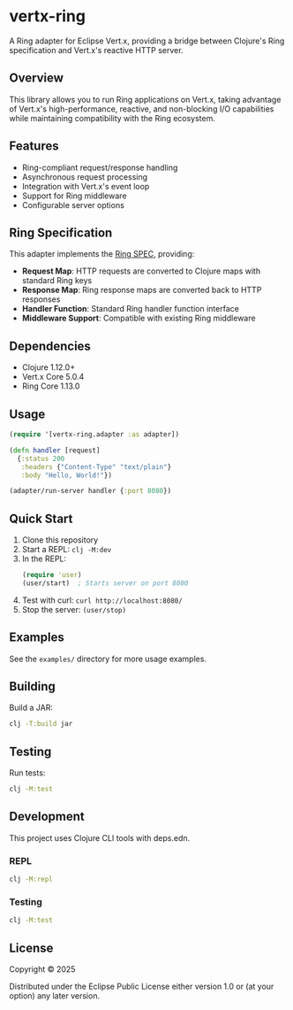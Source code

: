 # vertx-ring

A Ring adapter for Eclipse Vert.x, providing a bridge between Clojure's Ring specification and Vert.x's reactive HTTP server.

## Overview

This library allows you to run Ring applications on Vert.x, taking advantage of Vert.x's high-performance, reactive, and non-blocking I/O capabilities while maintaining compatibility with the Ring ecosystem.

## Features

- Ring-compliant request/response handling
- Asynchronous request processing
- Integration with Vert.x's event loop
- Support for Ring middleware
- Configurable server options

## Ring Specification

This adapter implements the [Ring SPEC](https://github.com/ring-clojure/ring/blob/master/SPEC.md), providing:

- **Request Map**: HTTP requests are converted to Clojure maps with standard Ring keys
- **Response Map**: Ring response maps are converted back to HTTP responses
- **Handler Function**: Standard Ring handler function interface
- **Middleware Support**: Compatible with existing Ring middleware

## Dependencies

- Clojure 1.12.0+
- Vert.x Core 5.0.4
- Ring Core 1.13.0

## Usage

```clojure
(require '[vertx-ring.adapter :as adapter])

(defn handler [request]
  {:status 200
   :headers {"Content-Type" "text/plain"}
   :body "Hello, World!"})

(adapter/run-server handler {:port 8080})
```

## Quick Start

1. Clone this repository
2. Start a REPL: `clj -M:dev`
3. In the REPL:
   ```clojure
   (require 'user)
   (user/start)  ; Starts server on port 8080
   ```
4. Test with curl: `curl http://localhost:8080/`
5. Stop the server: `(user/stop)`

## Examples

See the `examples/` directory for more usage examples.

## Building

Build a JAR:
```bash
clj -T:build jar
```

## Testing

Run tests:
```bash
clj -M:test
```

## Development

This project uses Clojure CLI tools with deps.edn.

### REPL

```bash
clj -M:repl
```

### Testing

```bash
clj -M:test
```

## License

Copyright © 2025

Distributed under the Eclipse Public License either version 1.0 or (at your option) any later version.
